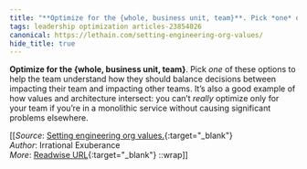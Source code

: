 ```yaml
---
title: "**Optimize for the {whole, business unit, team}**. Pick *one* of ..."
tags: leadership optimization articles-23854026
canonical: https://lethain.com/setting-engineering-org-values/
hide_title: true
---
```


**Optimize for the {whole, business unit, team}**. Pick *one* of these options to help the team understand how they should balance decisions between impacting their team and impacting other teams. It’s also a good example of how values and architecture intersect: you can’t *really* optimize only for your team if you’re in a monolithic service without causing significant problems elsewhere.


[[_Source_: [Setting engineering org values.](https://lethain.com/setting-engineering-org-values/){:target="_blank"}<br>
_Author_: Irrational Exuberance<br>
_More_: [Readwise URL](https://readwise.io/open/466426175){:target="_blank"}
::wrap]]